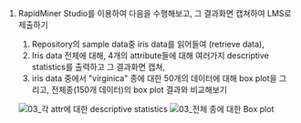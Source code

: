1. RapidMiner Studio를 이용하여 다음을 수행해보고, 그 결과화면 캡쳐하여 LMS로 제출하기
     1. Repository의 sample data중 iris data를 읽어들여 (retrieve data),
     1. Iris data 전체에 대해, 4개의 attribute들에 대해 여러가지 descriptive statistics를 출력하고 그 결과화면 캡쳐,
     1. iris data 중에서 "virginica" 종에 대한 50개의 데이터에 대해 box plot을 그리고, 전체종(150개 데이터)의 box plot 결과와 비교해보기 
     
     ![03_각 attr에 대한 descriptive statistics](https://user-images.githubusercontent.com/58212928/98087487-7ed0c800-1ec3-11eb-92dd-66a737ae0914.png)
     ![03_전체 종에 대한 Box plot](https://user-images.githubusercontent.com/58212928/98087490-8001f500-1ec3-11eb-8e0f-b804e5b941d4.png)
